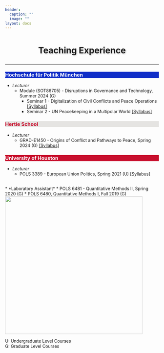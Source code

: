 ```yaml
---
header:
  caption: ""
  image: ""
layout: docs
---
```


 
<h1 style="text-align:center; padding: 10px; text-shadow: 2px 2px 4px rgba(0, 0, 0, 0.2);">Teaching Experience</h1>
<hr />

<h3 style="background-color:#102ec8;color:white">Hochschule für Politik München</h3>  

* *Lecturer*
    * Module (SOT86705) - Disruptions in Governance and Technology, Summer 2024 (G)
        * Seminar 1 - Digitalization of Civil Conflicts and Peace Operations <a href="/files/syllabus_tum1.pdf" style="color: #blue">[Syllabus]</a>
        * Seminar 2 - UN Peacekeeping in a Multipolar World <a href="/files/syllabus_tum2.pdf" style="color: #blue">[Syllabus]</a>
 
 
<h3 style="background-color:#E5E4E2;color:#c8102e">Hertie School</h3>  

* *Lecturer*
    * GRAD-E1450 - Origins of Conflict and Pathways to Peace, Spring 2024 (G) <a href="/files/Hertie_Syllabus.pdf" style="color: #blue">[Syllabus]</a> 


<h3 style="background-color:#c8102e;color:white">University of Houston</h3>  
 
 
* *Lecturer*
    * POLS 3389 - European Union Politics, Spring 2021 (U) <a href="/files/POLS3389_Syllabus.pdf" style="color: #blue">[Syllabus]</a>
<br/>
* *Laboratory Assistant*
    * POLS 6481 - Quantitative Methods II, Spring 2020 (G) 
    * POLS 6480, Quantitative Methods I, Fall 2019 (G)
<br/>

<img src="../../img/pic1.jpg" alt="" style="width:450px;height:450px;opacity: 0.8;">
 
U: Undergraduate Level Courses\
G: Graduate Level Courses
